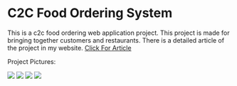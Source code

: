# C2C Food Ordering System

This is a c2c food ordering web application project. This project is made for bringing together customers and restaurants. 
There is a detailed article of the project in my website. <a href="https://oguzhanguler.dev/articles/Project/c2c-food-ordering-system-project" target="_blank">Click For Article</a> 

Project Pictures:

<img src="https://oguzhanguler.dev/uploads/c2cfoodordering.png"/>

<img src="https://i.ibb.co/86nMwJM/ezgif-com-video-to-gif.gif"/>

<img src="https://i.ibb.co/tYqMFx2/restaurant-details.png"/>

<img src="https://i.ibb.co/TrkppG4/restaurants-page.png"/>
